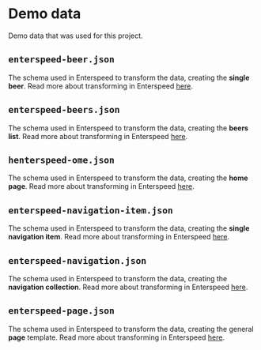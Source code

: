 # Demo data

Demo data that was used for this project.

## `enterspeed-beer.json`

The schema used in Enterspeed to transform the data, creating the **single beer**. Read more about transforming in Enterspeed [here](https://docs.enterspeed.com/transform).

## `enterspeed-beers.json`

The schema used in Enterspeed to transform the data, creating the **beers list**. Read more about transforming in Enterspeed [here](https://docs.enterspeed.com/transform).

## `henterspeed-ome.json`

The schema used in Enterspeed to transform the data, creating the **home page**. Read more about transforming in Enterspeed [here](https://docs.enterspeed.com/transform).

## `enterspeed-navigation-item.json`

The schema used in Enterspeed to transform the data, creating the **single navigation item**. Read more about transforming in Enterspeed [here](https://docs.enterspeed.com/transform).

## `enterspeed-navigation.json`

The schema used in Enterspeed to transform the data, creating the **navigation collection**. Read more about transforming in Enterspeed [here](https://docs.enterspeed.com/transform).

## `enterspeed-page.json`

The schema used in Enterspeed to transform the data, creating the general **page** template. Read more about transforming in Enterspeed [here](https://docs.enterspeed.com/transform).
